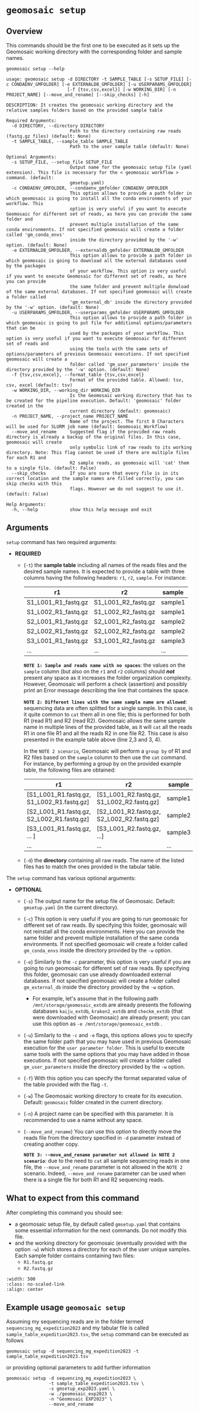 
# `geomosaic setup`


## Overview

This commands should be the first one to be executed as it sets up the Geomosaic working directory with the corresponding folder and sample names.

```
geomosaic setup --help
```

```
usage: geomosaic setup -d DIRECTORY -t SAMPLE_TABLE [-s SETUP_FILE] [-c CONDAENV_GMFOLDER] [-e EXTERNALDB_GMFOLDER] [-u USERPARAMS_GMFOLDER]
                       [-f {tsv,csv,excel}] [-w WORKING_DIR] [-n PROJECT_NAME] [--move_and_rename] [--skip_checks] [-h]

DESCRIPTION: It creates the geomosaic working directory and the relative samples folders based on the provided sample table

Required Arguments:
  -d DIRECTORY, --directory DIRECTORY
                        Path to the directory containing raw reads (fastq.gz files) (default: None)
  -t SAMPLE_TABLE, --sample_table SAMPLE_TABLE
                        Path to the user sample table (default: None)

Optional Arguments:
  -s SETUP_FILE, --setup_file SETUP_FILE
                        Output name for the geomosaic setup file (yaml extension). This file is necessary for the < geomosaic workflow > command. (default:
                        gmsetup.yaml)
  -c CONDAENV_GMFOLDER, --condaenv_gmfolder CONDAENV_GMFOLDER
                        This option allows to provide a path folder in which geomosaic is going to install all the conda environments of your workflow. This
                        option is very useful if you want to execute Geomosaic for different set of reads, as here you can provide the same folder and
                        prevent multiple installation of the same conda environments. If not specified geomosaic will create a folder called 'gm_conda_envs'
                        inside the directory provided by the '-w' option. (default: None)
  -e EXTERNALDB_GMFOLDER, --externaldb_gmfolder EXTERNALDB_GMFOLDER
                        This option allows to provide a path folder in which geomosaic is going to download all the external databases used by the packages
                        of your workflow. This option is very useful if you want to execute Geomosaic for different set of reads, as here you can provide
                        the same folder and prevent multiple donwload of the same external databases. If not specified geomosaic will create a folder called
                        'gm_external_db' inside the directory provided by the '-w' option. (default: None)
  -u USERPARAMS_GMFOLDER, --userparams_gmfolder USERPARAMS_GMFOLDER
                        This option allows to provide a path folder in which geomosaic is going to put file for additional options/parameters that can be
                        used by the packages of your workflow. This option is very useful if you want to execute Geomosaic for different set of reads and
                        using the tools with the same sets of options/parameters of previous Geomosaic executions. If not specified geomosaic will create a
                        folder called 'gm_user_parameters' inside the directory provided by the '-w' option. (default: None)
  -f {tsv,csv,excel}, --format_table {tsv,csv,excel}
                        Format of the provided table. Allowed: tsv, csv, excel (default: tsv)
  -w WORKING_DIR, --working_dir WORKING_DIR
                        Is the Geomosaic working directory that has to be created for the pipeline execution. Default: 'geomosaic' folder created in the
                        current directory (default: geomosaic)
  -n PROJECT_NAME, --project_name PROJECT_NAME
                        Name of the project. The first 8 Characters will be used for SLURM job name (default: Geomosaic_Workflow)
  --move_and_rename     Suggested flag if the provided raw reads directory is already a backup of the original files. In this case, geomosaic will create
                        only symbolic link of raw reads to its working directory. Note: This flag cannot be used if there are multiple files for each R1 and
                        R2 sample reads, as geomosaic will 'cat' them to a single file. (default: False)
  --skip_checks         If you are sure that every file is in its correct location and the sample names are filled correctly, you can skip checks with this
                        flags. However we do not suggest to use it. (default: False)

Help Arguments:
  -h, --help            show this help message and exit

```

## Arguments

`setup` command has two required arguments:
- __REQUIRED__
    - (`-t`) the __sample table__ including all names of the reads files and the desired sample names. It is expected to provide a table with three columns having the following headers: `r1`, `r2`, `sample`. For instance:

        | r1 | r2 | sample |
        | ---- | ----| ----|
        | S1_L001_R1_fastq.gz |  S1_L001_R2_fastq.gz | sample1|
        | S1_L002_R1_fastq.gz |  S1_L002_R2_fastq.gz | sample1|
        | S2_L001_R1_fastq.gz |  S2_L001_R2_fastq.gz | sample2|
        | S2_L002_R1_fastq.gz |  S2_L002_R2_fastq.gz | sample2|
        | S3_L001_R1_fastq.gz |  S3_L001_R2_fastq.gz | sample3|
        | ... |  ... | ... |

        __`NOTE 1: Sample and reads name with no spaces`__: the values on the `sample` column (but also on the `r1` and `r2` columns) should __*not*__ present any space as it increases the folder organization complexity. However, Geomosaic will perform a check (assertion) and possibly print an Error message describing the line that containes the space.

        __`NOTE 2: Different lines with the same sample name are allowed`__: sequencing data are often splitted for a single sample. In this case, is it quite common to `cat` them all in one file; this is performed for both R1 (read R1) and R2 (read R2). Geomosaic allows the same sample name in multiple lines of the provided table, as it will `cat` all the reads R1 in one file R1 and all the reads R2 in one file R2. This case is also presented in the example table above (line 2,3 and 3, 4).

        In the `NOTE 2 scenario`, Geomosaic will perform a `group by` of R1 and R2 files based on the `sample` column to then use the `cat` command. For instance, by performing a group by on the provided example table, the following files are obtained:

        | r1 | r2 | sample |
        | ---- | ----| ----|
        | [S1_L001_R1.fastq.gz, S1_L002_R1.fastq.gz] |  [S1_L001_R2.fastq.gz, S1_L002_R2.fastq.gz] | sample1|
        | [S2_L001_R1.fastq.gz, S2_L002_R1.fastq.gz] |  [S2_L001_R2.fastq.gz, S2_L002_R2.fastq.gz] | sample2|
        | [S3_L001_R1.fastq.gz, ... ]|  [S3_L001_R2.fastq.gz, ...] | sample3|
        | ... |  ... | ... |


    - (`-d`) the __directory__ containing all raw reads. The name of the listed files has to match the ones provided in the tabular table.


The `setup` command has various optional arguments:
- __OPTIONAL__
    - (`-s`) The output name for the setup file of Geomosaic. Default: `gmsetup.yaml` (in the current directory).
    - (`-c`) This option is very useful if you are going to run geomosaic for different set of raw reads. By specifying this folder, geomosaic will not reinstall all the conda environments. Here you can provide the same folder and prevent multiple installation of the same conda environments. If not specified geomosaic will create a folder called `gm_conda_envs` inside the directory provided by the `-w` option.
    - (`-e`) Similarly to the `-c` parameter, this option is very useful if you are going to run geomosaic for different set of raw reads. By specifying this folder, geomosaic can use already downloaded external databases. If not specified geomosaic will create a folder called `gm_external_db` inside the directory provided by the `-w` option.
        - For example, let's assume that in the following path `/mnt/storage/geomosaic_extdb` are already presents the following databases `kaiju_extdb`, `kraken2_extdb` and `checkm_extdb` (that were downloaded with Geomosaic) are already present; you can use this option as `-e /mnt/storage/geomosaic_extdb` . 
    - (`-u`) Similarly to the `-c` and `-e` flags, this options allows you to specify the same folder path that you may have used in previous Geomosaic execution for the `user parameter folder`. This is useful to execute same tools with the same options that you may have added in those executions. If not specified geomosaic will create a folder called `gm_user_parameters` inside the directory provided by the `-w` option.
    - (`-f`) With this option you can specify the format separated value of the table provided with the flag `-t`.
    - (`-w`) The Geomosaic working directory to create for its execution. Default: `geomosaic` folder created in the current directory.
    - (`-n`) A project name can be specified with this parameter. It is recommended to use a name without any space.
    - (`--move_and_rename`) You can use this option to directly move the reads file from the directory specified in `-d` parameter instead of creating another copy.

        __`NOTE 3: --move_and_rename parameter not allowed in NOTE 2 scenario`__: due to the need to `cat` all sample sequencing reads in one file, the `--move_and_rename` parameter is not allowed in the `NOTE 2` scenario. Indeed, `--move_and_rename` parameter can be used when there is a single file for both R1 and R2 sequencing reads.

## What to expect from this command
After completing this command you should see:
- a geomosaic setup file, by default called `gmsetup.yaml` that contains some essential information for the next commands. Do not modify this file.
- and the working directory for geomosaic (eventually provided with the option `-w`) which stores a directory for each of the user unique samples. Each sample folder contains containing two files: 
    - `R1.fastq.gz`
    - `R2.fastq.gz`

```{image} assets/images/gm_setup/geomosaic_setup_output.png
:width: 500
:class: no-scaled-link
:align: center
```

## Example usage `geomosaic setup`
Assuming my sequencing reads are in the folder termed `sequencing_mg_expedition2023` and my tabular file is called `sample_table_expedition2023.tsv`,
the `setup` command can be executed as follows

```
geomosaic setup -d sequencing_mg_expedition2023 -t sample_table_expedition2023.tsv
```

or providing optional parameters to add further information
```
geomosaic setup -d sequencing_mg_expedition2023 \
                -t sample_table_expedition2023.tsv \
                -s gmsetup_exp2023.yaml \
                -w ./geomosaic_exp2023 \
                -n "Geomosaic EXP2023" \
                --move_and_rename
```
